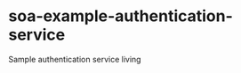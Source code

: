 soa-example-authentication-service
==================================

Sample authentication service living
